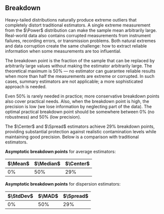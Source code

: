 ## Breakdown

Heavy-tailed distributions naturally produce extreme outliers that completely distort traditional estimators.
A single extreme measurement from the $\Power$ distribution can make the sample mean arbitrarily large.
Real-world data also contains corrupted measurements from instrument failures, recording errors, or transmission problems.
Both natural extremes and data corruption create the same challenge:
  how to extract reliable information when some measurements are too influential.

The breakdown point is the fraction of the sample that can be replaced by arbitrarily large values
  without making the estimator arbitrarily large.
The theoretical maximum is $50\%$ — no estimator can guarantee reliable results
  when more than half the measurements are extreme or corrupted.
In such cases, summary estimators are not applicable; a more sophisticated approach is needed.

Even $50\%$ is rarely needed in practice; more conservative breakdown points also cover practical needs.
Also, when the breakdown point is high, the precision is low
  (we lose information by neglecting part of the data).
The optimal practical breakdown point should be somewhere between
  $0\%$ (no robustness) and $50\%$ (low precision).

The $\Center$ and $\Spread$ estimators achieve $29\%$ breakdown points,
  providing substantial protection against realistic contamination levels
  while maintaining good precision.
Below is a comparison with traditional estimators.

**Asymptotic breakdown points** for average estimators:

| $\Mean$ | $\Median$ | $\Center$ |
|---------|-----------|-----------|
| 0%      | 50%       | 29%       |

**Asymptotic breakdown points** for dispersion estimators:

| $\StdDev$ | $\MAD$ | $\Spread$ |
|-----------|--------|-----------|
| 0%        | 50%    | 29%       |

